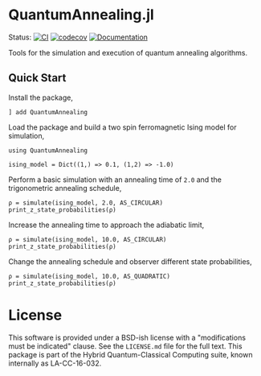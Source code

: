 # QuantumAnnealing.jl

Status:
[![CI](https://github.com/lanl-ansi/QuantumAnnealing.jl/workflows/CI/badge.svg)](https://github.com/lanl-ansi/QuantumAnnealing.jl/actions?query=workflow%3ACI)
[![codecov](https://codecov.io/gh/lanl-ansi/QuantumAnnealing.jl/branch/main/graph/badge.svg?token=0MYSS2hWWH)](https://codecov.io/gh/lanl-ansi/QuantumAnnealing.jl)
[![Documentation](https://github.com/lanl-ansi/QuantumAnnealing.jl/workflows/Documentation/badge.svg)](https://lanl-ansi.github.io/QuantumAnnealing.jl/stable/)
</p>


Tools for the simulation and execution of quantum annealing algorithms.


## Quick Start

Install the package,
```
] add QuantumAnnealing
```

Load the package and build a two spin ferromagnetic Ising model for simulation,
```
using QuantumAnnealing

ising_model = Dict((1,) => 0.1, (1,2) => -1.0)
```

Perform a basic simulation with an annealing time of `2.0` and the trigonometric annealing schedule,
```
ρ = simulate(ising_model, 2.0, AS_CIRCULAR)
print_z_state_probabilities(ρ)
```

Increase the annealing time to approach the adiabatic limit,
```
ρ = simulate(ising_model, 10.0, AS_CIRCULAR)
print_z_state_probabilities(ρ)
```

Change the annealing schedule and observer different state probabilities,
```
ρ = simulate(ising_model, 10.0, AS_QUADRATIC)
print_z_state_probabilities(ρ)
```

# License
This software is provided under a BSD-ish license with a "modifications must be indicated" clause.  See the `LICENSE.md` file for the full text. This package is part of the Hybrid Quantum-Classical Computing suite, known internally as LA-CC-16-032.
